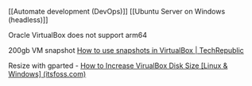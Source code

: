 [[Automate development (DevOps)]]
[[Ubuntu Server on Windows (headless)]]

Oracle VirtualBox does not support arm64

200gb VM snapshot [How to use snapshots in VirtualBox | TechRepublic](https://www.techrepublic.com/article/how-to-use-snapshots-in-virtualbox/)

Resize with gparted - [How to Increase VirualBox Disk Size [Linux & Windows] (itsfoss.com)](https://itsfoss.com/increase-disk-size-virtualbox/)
